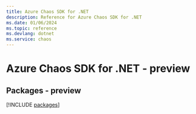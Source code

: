 ```yaml
---
title: Azure Chaos SDK for .NET
description: Reference for Azure Chaos SDK for .NET
ms.date: 01/06/2024
ms.topic: reference
ms.devlang: dotnet
ms.service: chaos
---
```

# Azure Chaos SDK for .NET - preview
## Packages - preview
[!INCLUDE [packages](chaos-index.md)]